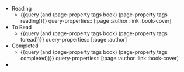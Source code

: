 - Reading
	- {{query (and (page-property tags book) (page-property tags reading))}}
	  query-properties:: [:page :author :link :book-cover]
- To Read
	- {{query (and (page-property tags book) (page-property tags toread))}}
	  query-properties:: [:page :author]
- Completed
	- {{query (and (page-property tags book) (page-property tags completed))}}
	  query-properties:: [:page :author :link :book-cover]
-